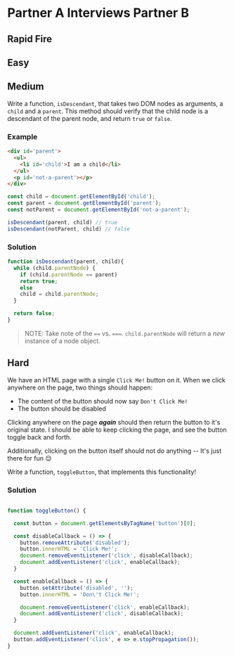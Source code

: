 # Partner A Interviews Partner B

## Rapid Fire



## Easy



## Medium

Write a function, `isDescendant`, that takes two DOM nodes as arguments, a `child` and a `parent`. This method should verify that the child node is a descendant of the parent node, and return `true` or `false`.

### Example

```html
<div id='parent'>
  <ul>
    <li id='child'>I am a child</li>
  </ul>
  <p id='not-a-parent'></p>
</div>
```

```js
const child = document.getElementById('child');
const parent = document.getElementById('parent');
const notParent = document.getElementById('not-a-parent');

isDescendant(parent, child) // true
isDescendant(notParent, child) // false
```

### Solution

```js
function isDescendant(parent, child){
  while (child.parentNode) {
    if (child.parentNode == parent)
    return true;
    else
    child = child.parentNode;
  }

  return false;
}
```

>NOTE: Take note of the `==` vs. `===`. `child.parentNode` will return a _new_ instance of a node object.

## Hard

We have an HTML page with a single `Click Me!` button on it. When we click anywhere on the page, two things should happen:

+ The content of the button should now say `Don't Click Me!`
+ The button should be disabled

Clicking anywhere on the page _**again**_ should then return the button to it's original state. I should be able to keep clicking the page, and see the button toggle back and forth.

Additionally, clicking on the button itself should not do anything -- It's just there for fun 😌

Write a function, `toggleButton`, that implements this functionality!

### Solution

```js

function toggleButton() {

  const button = document.getElementsByTagName('button')[0];

  const disableCallback = () => {
    button.removeAttribute('disabled');
    button.innerHTML = 'Click Me!';
    document.removeEventListener('click', disableCallback);
    document.addEventListener('click', enableCallback);
  }

  const enableCallback = () => {
    button.setAttribute('disabled', '');
    button.innerHTML = 'Don\'t Click Me!';

    document.removeEventListener('click', enableCallback);
    document.addEventListener('click', disableCallback);
  }

  document.addEventListener('click', enableCallback);
  button.addEventListener('click', e => e.stopPropagation());
}
```
